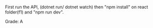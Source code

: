 First run the API, (dotnet run/ dotnet watch)
then "npm install" on react folder(f1) and "npm run dev".

Grade: A
